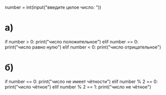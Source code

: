 number = int(input("введите целое число: "))
# a)
if number > 0:
    print("число положительное")
elif number == 0:
    print("число равно нулю")
elif number < 0:
    print("число отрицательное")
# б)
if number == 0:
    print("число не имеет чётности")
elif number % 2 == 0:
    print("число чётное")
elif number % 2 == 1:
    print("число не чётное")
